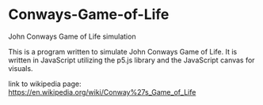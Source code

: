# Conways-Game-of-Life
John Conways Game of Life simulation

This is a program written to simulate John Conways Game of Life. It is written in JavaScript utilizing the p5.js library and the JavaScript canvas for visuals.

link to wikipedia page:
https://en.wikipedia.org/wiki/Conway%27s_Game_of_Life

